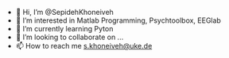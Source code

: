 - 👋 Hi, I’m @SepidehKhoneiveh
- 👀 I’m interested in Matlab Programming, Psychtoolbox, EEGlab 
- 🌱 I’m currently learning Pyton
- 💞️ I’m looking to collaborate on ...
- 📫 How to reach me s.khoneiveh@uke.de

<!---
SepidehKhoneiveh/SepidehKhoneiveh is a ✨ special ✨ repository because its `README.md` (this file) appears on your GitHub profile.
You can click the Preview link to take a look at your changes.
--->
